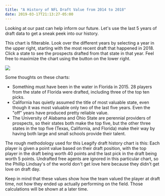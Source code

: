 ```yaml
---
title: "A History of NFL Draft Value from 2014 to 2018"
date: 2019-03-17T21:13:27-05:00
---
```

Looking at our past can help inform our future. Let's use the last 5 years of draft data to get a sneak peek into our history.

<!--more-->

This chart is filterable. Look over the different years by selecting a year in the upper right, starting with the most recent draft that happened in 2018. Click a state to see the prospects drafted from that state in that year. Feel free to maximize the chart using the button on the lower right.

<div>
<div class='tableauPlaceholder' id='viz1552869551280' style='position: relative'><noscript><a href='#'><img alt=' ' src='https:&#47;&#47;public.tableau.com&#47;static&#47;images&#47;NF&#47;NFLHistoricalDraftValueByState-2014to2018&#47;HistoricalValue&#47;1_rss.png' style='border: none' /></a></noscript><object class='tableauViz' style='display:none;'><param name='host_url' value='https%3A%2F%2Fpublic.tableau.com%2F' /> <param name='embed_code_version' value='3' /> <param name='site_root' value='' /><param name='name' value='NFLHistoricalDraftValueByState-2014to2018&#47;HistoricalValue' /><param name='tabs' value='no' /><param name='toolbar' value='yes' /><param name='static_image' value='https:&#47;&#47;public.tableau.com&#47;static&#47;images&#47;NF&#47;NFLHistoricalDraftValueByState-2014to2018&#47;HistoricalValue&#47;1.png' /> <param name='animate_transition' value='yes' /><param name='display_static_image' value='yes' /><param name='display_spinner' value='yes' /><param name='display_overlay' value='yes' /><param name='display_count' value='yes' /><param name='filter' value='publish=yes' /></object></div> <script type='text/javascript'> var divElement = document.getElementById('viz1552869551280'); var vizElement = divElement.getElementsByTagName('object')[0]; vizElement.style.width='100%';vizElement.style.height=(divElement.offsetWidth*0.75)+'px'; var scriptElement = document.createElement('script'); scriptElement.src = 'https://public.tableau.com/javascripts/api/viz_v1.js'; vizElement.parentNode.insertBefore(scriptElement, vizElement); </script>
</div>

Some thoughts on these charts:

* Something must have been in the water in Florida in 2015. 28 players from the state of Florida were drafted, including three of the top ten picks.
* California has quietly assumed the title of most valuable state, even though it was most valuable only two of the last five years. Even the "off" years have produced pretty reliable value.
* The University of Alabama and Ohio State are perennial providers of prospects, so their states both make the top five, but the other three states in the top five (Texas, California, and Florida) make their way by having both large and small schools provide their talent.

The rough methodology used for this Leagify draft history chart is this: Each player is given a point value based on their draft position, with the top player in the draft being worth 40 points and the last pick in the draft being worth 5 points. Undrafted free agents are ignored in this particular chart, so the Phillip Lindsay's of the world don't get love here because they didn't get love on draft day.

Keep in mind that these values show how the team valued the player at draft time, not how they ended up actually performing on the field.  Those calculations will be shown at a later time.